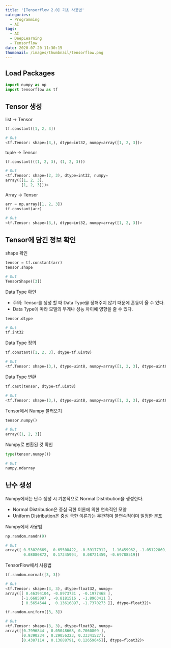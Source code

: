 ```yaml
---
title: '[Tensorflow 2.0] 기초 사용법'
categories:
  - Programming
  - AI
tags:
  - AI
  - DeepLearning
  - Tensorflow
date: 2020-07-20 11:30:15
thumbnail: /images/thumbnail/tensorflow.png
---
```


## Load Packages

```python
import numpy as np
import tensorflow as tf
```

## Tensor 생성

list -> Tensor

```python
tf.constant([1, 2, 3])

# Out
<tf.Tensor: shape=(3,), dtype=int32, numpy=array([1, 2, 3])>
```

tuple -> Tensor

```python
tf.constant(((1, 2, 3), (1, 2, 3)))

# Out
<tf.Tensor: shape=(2, 3), dtype=int32, numpy=
array([[1, 2, 3],
       [1, 2, 3]])>
```

Array -> Tensor

```python
arr = np.array([1, 2, 3])
tf.constant(arr)

# Out
<tf.Tensor: shape=(3,), dtype=int32, numpy=array([1, 2, 3])>
```

## Tensor에 담긴 정보 확인

shape 확인

```python
tensor = tf.constant(arr)
tensor.shape

# Out
TensorShape([3])
```

Data Type 확인

- 주의: Tensor를 생성 할 때 Data Type을 정해주지 않기 때문에 혼동이 올 수 있다.
- Data Type에 따라 모델의 무게나 성능 차이에 영향을 줄 수 있다.

```python
tensor.dtype

# Out
tf.int32
```

Data Type 정의

```python
tf.constant([1, 2, 3], dtype=tf.uint8)

# Out
<tf.Tensor: shape=(3,), dtype=uint8, numpy=array([1, 2, 3], dtype=uint8)>
```

Data Type 변환

```python
tf.cast(tensor, dtype=tf.uint8)

# Out
<tf.Tensor: shape=(3,), dtype=uint8, numpy=array([1, 2, 3], dtype=uint8)>
```

Tensor에서 Numpy 불러오기

```python
tensor.numpy()

# Out
array([1, 2, 3])
```

Numpy로 변환된 것 확인

```python
type(tensor.numpy())

# Out
numpy.ndarray
```

## 난수 생성

Numpy에서는 난수 생성 시 기본적으로 Normal Distribution을 생성한다.

- Normal Distribution은 중심 극한 이론에 의한 연속적인 모양
- Uniform Distribution은 중심 극한 이론과는 무관하며 불연속적이며 일정한 분포

Numpy에서 사용법

```python
np.random.randn(9)

# Out
array([ 0.53020669,  0.65508422, -0.59177912,  1.16459962, -1.05122869,
        0.08080872,  0.17245994,  0.08721459, -0.69788519])
```

TensorFlow에서 사용법

```python
tf.random.normal([3, 3])

# Out
<tf.Tensor: shape=(3, 3), dtype=float32, numpy=
array([[ 0.46394104, -0.8973731 , -0.1977468 ],
       [-1.6685097 , -0.8181516 , -1.8963411 ],
       [ 0.5654544 ,  0.13616897, -1.7370273 ]], dtype=float32)>
```

```python
tf.random.uniform([3, 3])

# Out
<tf.Tensor: shape=(3, 3), dtype=float32, numpy=
array([[0.7996844 , 0.05048668, 0.7060809 ],
       [0.9390234 , 0.29056323, 0.33341527],
       [0.4387114 , 0.13688791, 0.12659645]], dtype=float32)>
```
